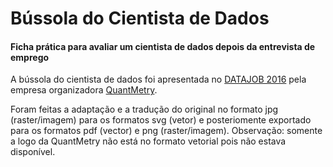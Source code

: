 # Bússola do Cientista de Dados
#### Ficha prática para avaliar um cientista de dados depois da entrevista de emprego

A bússola do cientista de dados foi apresentada no [DATAJOB 2016](https://www.datajob.fr) pela empresa organizadora [QuantMetry](https://www.quantmetry.com).

Foram feitas a adaptação e a tradução do original no formato jpg (raster/imagem) para os formatos svg (vetor) e posteriomente exportado para os formatos pdf (vector) e png (raster/imagem). Observação: somente a logo da QuantMetry não está no formato vetorial pois não estava disponível.
